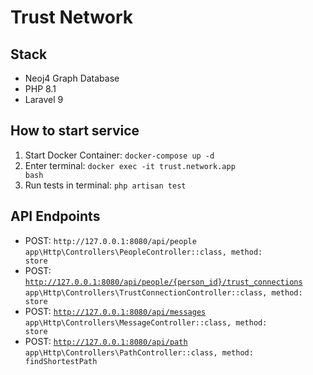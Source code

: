 # Trust Network

## Stack
- Neoj4 Graph Database
- PHP 8.1
- Laravel 9

## How to start service
1. Start Docker Container: <code>docker-compose up -d</code>
2. Enter terminal: <code>docker exec -it trust.network.app bash</code>
3. Run tests in terminal: <code>php artisan test</code>

## API Endpoints
- POST: <code>http\://127.0.0.1:8080/api/people</code>\
  <code>app\Http\Controllers\PeopleController::class, method: store</code>
- POST: <code>http://127.0.0.1:8080/api/people/{person_id}/trust_connections</code>\
  <code>app\Http\Controllers\TrustConnectionController::class, method: store</code>
- POST: <code>http://127.0.0.1:8080/api/messages</code>\
  <code>app\Http\Controllers\MessageController::class, method: store</code>
- POST: <code>http://127.0.0.1:8080/api/path</code>\
  <code>app\Http\Controllers\PathController::class, method: findShortestPath</code>